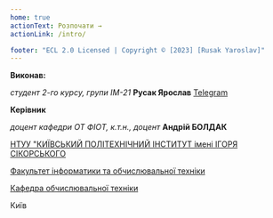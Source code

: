 ```yaml
---
home: true
actionText: Розпочати →
actionLink: /intro/

footer: "ECL 2.0 Licensed | Copyright © [2023] [Rusak Yaroslav]"
---
```



**Виконав:** 

*студент 2-го курсу, групи ІМ-21*
<span padding-right:5em></span> **Русак Ярослав** <a href="https://t.me/aim4i" target="_blank"> Telegram </a>

**Керівник**

*доцент кафедри ОТ ФІОТ, к.т.н., доцент*<span padding-right:5em></span> **Андрій БОЛДАК** 

[НТУУ "КИЇВСЬКИЙ ПОЛІТЕХНІЧНИЙ ІНСТИТУТ імені ІГОРЯ СІКОРСЬКОГО](https://kpi.ua/)

[Факультет інформатики та обчислювальної техніки](https://fiot.kpi.ua/)

[Кафедра обчислювальної техніки](https://comsys.kpi.ua/)

Київ
